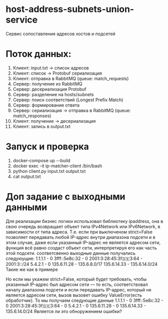 # host-address-subnets-union-service
Сервис сопоставления адресов хостов и подсетей

# Поток данных:
1. Клиент: input.txt → список адресов
2. Клиент: список → Protobuf сериализация
3. Клиент: отправка в RabbitMQ (queue: match_requests)
4. Сервер: получение из RabbitMQ
5. Сервер: десериализация Protobuf
6. Сервер: разделение на hosts/subnets
7. Сервер: поиск соответствий (Longest Prefix Match)
8. Сервер: формирование ответа
9. Сервер: сериализация → отправка в RabbitMQ (queue: match_responses)
10. Клиент: получение → десериализация
11. Клиент: запись в output.txt

# Запуск и проверка
1. docker-compose up --build
2. docker exec -it ip-matcher-client /bin/bash
3. python client.py input.txt output.txt
4. cat output.txt

# Доп задание с выходными данными
Для реализации бизнес логики использовал библиотеку ipaddress, она в свою очередь возвращает объект типа IPv4Network или IPv6Network, в зависимости от типа адреса. Т.е. если при выключеном strict=False позволяет передавать любой IP-адрес внутри диапазона подсети и в этом случае, даже если указанный IP-адрес не является адресом сети, функция всё равно создаст объект сети, интерпретируя его как часть этой подсети. соответсвенно выходные данные получались следуюущие:
1.1.1.1 - 0
3fff::5e8c:32 - 0
2001:3:28:45:3f:de:3:64 - 2001:3::/24
5.4.2.1 - 0
135.6.11.28 - 135.6.8.0/17
135.6.14.33 - 135.6.14.0/24
Такие же как в примере

Но если мы укажем strict=False, который будет требовать, чтобы указанный IP-адрес был адресом сети — то есть, соответствовал началу диапазона подсети и если передавать IP-адрес, который не является адресом сети, вызов вызовет ошибку ValueError(есть обработчик). То мы получаем следующие данные 
1.1.1.1 - 0
3fff::5e8c:32 - 0
2001:3:28:45:3f:de:3:64 - 0
5.4.2.1 - 0
135.6.11.28 - 0
135.6.14.33 - 135.6.14.0/24
Является ли это обноружением ошибки?
